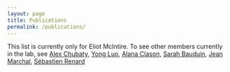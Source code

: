 ```yaml
---
layout: page
title: Publications
permalink: /publications/
---
```


This list is currently only for Eliot McIntire. To see other members currently in the lab, see [Alex Chubaty](https://www.alexchubaty.com/publications.html), [Yong Luo](https://sites.google.com/a/lakeheadu.ca/yong-luo/publications), [Alana Clason](https://bvcentre.ca/people/bio/alana_clason/), [Sarah Bauduin](https://www.researchgate.net/profile/Sarah_Bauduin/publications), [Jean Marchal](https://www.researchgate.net/profile/Jean_Marchal/publications), [Sébastien Renard](https://www.cef-cfr.ca/index.php?n=Membres.SebastienRenard)
<script src="https://bibbase.org/show?bib=https%3A%2F%2Fapi.zotero.org%2Fusers%2F1482%2Fcollections%2FHKWRC5VM%2Fitems%3Fkey%3DL01f7EYtoVM7a0BZeSBan70l%26format%3Dbibtex%26limit%3D100&jsonp=1&theme=side&authorFirst=1"></script> 
